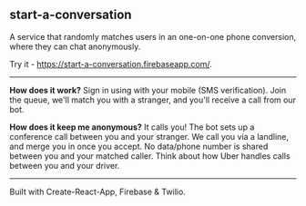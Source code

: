 ## start-a-conversation

A service that randomly matches users in an one-on-one phone conversion, where they can chat anonymously.

Try it - https://start-a-conversation.firebaseapp.com/.

---

**How does it work?**
Sign in using with your mobile (SMS verification). Join the queue, we'll match you with a stranger, and you'll receive a call from our bot.

**How does it keep me anonymous?**
It calls you! The bot sets up a conference call between you and your stranger. We call you via a landline, and merge you in once you accept. No data/phone number is shared between you and your matched caller. Think about how Uber handles calls between you and your driver.

---

Built with Create-React-App, Firebase & Twilio.
